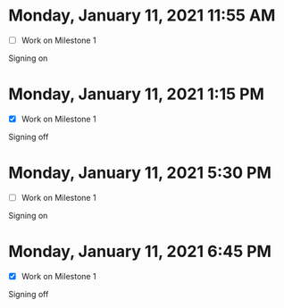 # Monday, January 11, 2021 11:55 AM
- [ ] Work on Milestone 1

Signing on

# Monday, January 11, 2021 1:15 PM
- [X] Work on Milestone 1

Signing off 

# Monday, January 11, 2021 5:30 PM
- [ ] Work on Milestone 1

Signing on

# Monday, January 11, 2021 6:45 PM
- [X] Work on Milestone 1

Signing off 